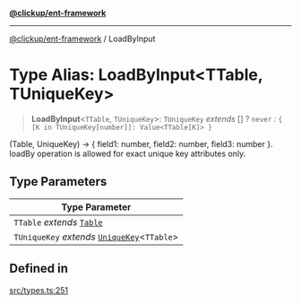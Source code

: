 [**@clickup/ent-framework**](../README.md)

***

[@clickup/ent-framework](../globals.md) / LoadByInput

# Type Alias: LoadByInput\<TTable, TUniqueKey\>

> **LoadByInput**\<`TTable`, `TUniqueKey`\>: `TUniqueKey` *extends* [] ? `never` : `{ [K in TUniqueKey[number]]: Value<TTable[K]> }`

(Table, UniqueKey) -> { field1: number, field2: number, field3: number }.
loadBy operation is allowed for exact unique key attributes only.

## Type Parameters

| Type Parameter |
| ------ |
| `TTable` *extends* [`Table`](Table.md) |
| `TUniqueKey` *extends* [`UniqueKey`](UniqueKey.md)\<`TTable`\> |

## Defined in

[src/types.ts:251](https://github.com/clickup/ent-framework/blob/master/src/types.ts#L251)
